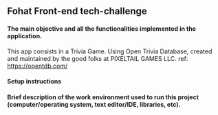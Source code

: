 ## Fohat Front-end tech-challenge

#### The main objective and all the functionalities implemented in the application.

This app consists in a Trivia Game.
Using Open Trivia Database, created and maintained by the good folks at PIXELTAIL GAMES LLC.
ref: https://opentdb.com/

#### Setup instructions


#### Brief description of the work environment used to run this project (computer/operating system, text editor/IDE, libraries, etc).

